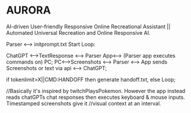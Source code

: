 # AURORA
AI-driven User-friendly Responsive Online Recreational Assistant  || Automated Universal Recreation and Online Responsive AI.

Parser <--> initprompt.txt Start Loop:

ChatGPT  <-->TextResponse <-->  Parser App<-->  (Parser app executes commands on) PC; 
PC<-->Screenshots <--> Parser  <-->  App sends Screenshots or text via api <--> ChatGPT;  

if tokenlimit>X||CMD:HANDOFF then generate handoff.txt, else Loop;

//Basically it's inspired by twitchPlaysPokemon. However the app instead reads chatGPTs chat responses then executes keyboard & mouse inputs. Timestamped screenshots give it //visual context at an interval.
